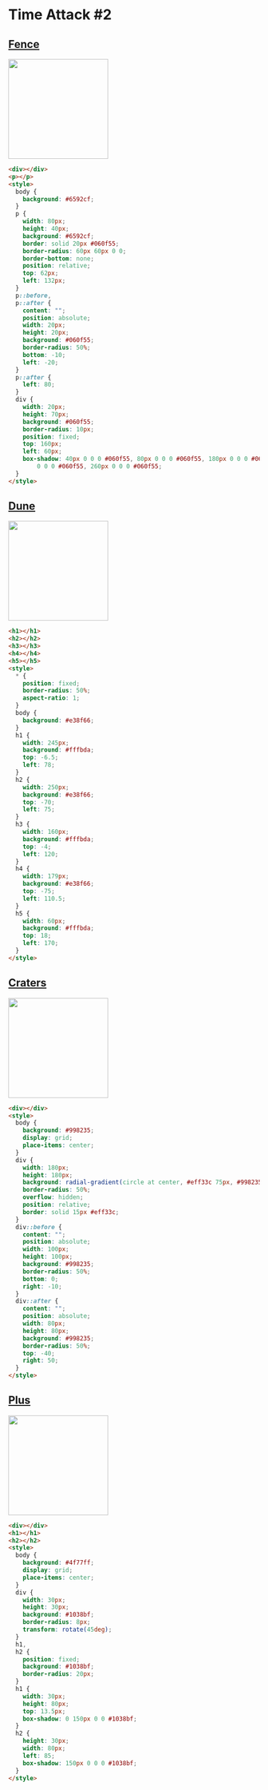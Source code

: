 # Time Attack #2

## [Fence](https://cssbattle.dev/play/JrMi0WGxIzQdHnmsEW4d)

<img width="200px" src="https://firebasestorage.googleapis.com/v0/b/cssbattleapp.appspot.com/o/user%2Fe6YbeBahWNPT7VpE2rE2p85byxa2%2Ftargets%2Ftarget_0QJ7TSu@2x.png?alt=media">

```html
<div></div>
<p></p>
<style>
  body {
    background: #6592cf;
  }
  p {
    width: 80px;
    height: 40px;
    background: #6592cf;
    border: solid 20px #060f55;
    border-radius: 60px 60px 0 0;
    border-bottom: none;
    position: relative;
    top: 62px;
    left: 132px;
  }
  p::before,
  p::after {
    content: "";
    position: absolute;
    width: 20px;
    height: 20px;
    background: #060f55;
    border-radius: 50%;
    bottom: -10;
    left: -20;
  }
  p::after {
    left: 80;
  }
  div {
    width: 20px;
    height: 70px;
    background: #060f55;
    border-radius: 10px;
    position: fixed;
    top: 160px;
    left: 60px;
    box-shadow: 40px 0 0 0 #060f55, 80px 0 0 0 #060f55, 180px 0 0 0 #060f55, 220px
        0 0 0 #060f55, 260px 0 0 0 #060f55;
  }
</style>
```

## [Dune](https://cssbattle.dev/play/3xFrqG0DnrSjSeddTdg9)

<img width="200px" src="https://firebasestorage.googleapis.com/v0/b/cssbattleapp.appspot.com/o/user%2Fe6YbeBahWNPT7VpE2rE2p85byxa2%2Ftargets%2Ftarget_Zcuh7vY@2x.png?alt=media">

```html
<h1></h1>
<h2></h2>
<h3></h3>
<h4></h4>
<h5></h5>
<style>
  * {
    position: fixed;
    border-radius: 50%;
    aspect-ratio: 1;
  }
  body {
    background: #e38f66;
  }
  h1 {
    width: 245px;
    background: #fffbda;
    top: -6.5;
    left: 78;
  }
  h2 {
    width: 250px;
    background: #e38f66;
    top: -70;
    left: 75;
  }
  h3 {
    width: 160px;
    background: #fffbda;
    top: -4;
    left: 120;
  }
  h4 {
    width: 179px;
    background: #e38f66;
    top: -75;
    left: 110.5;
  }
  h5 {
    width: 60px;
    background: #fffbda;
    top: 18;
    left: 170;
  }
</style>
```

## [Craters](https://cssbattle.dev/play/8SYCNjPdLYf2ZilDpj88)

<img width="200px" src="https://firebasestorage.googleapis.com/v0/b/cssbattleapp.appspot.com/o/user%2Fe6YbeBahWNPT7VpE2rE2p85byxa2%2Ftargets%2Ftarget_GqfVnia@2x.png?alt=media">

```html
<div></div>
<style>
  body {
    background: #998235;
    display: grid;
    place-items: center;
  }
  div {
    width: 180px;
    height: 180px;
    background: radial-gradient(circle at center, #eff33c 75px, #998235 0);
    border-radius: 50%;
    overflow: hidden;
    position: relative;
    border: solid 15px #eff33c;
  }
  div::before {
    content: "";
    position: absolute;
    width: 100px;
    height: 100px;
    background: #998235;
    border-radius: 50%;
    bottom: 0;
    right: -10;
  }
  div::after {
    content: "";
    position: absolute;
    width: 80px;
    height: 80px;
    background: #998235;
    border-radius: 50%;
    top: -40;
    right: 50;
  }
</style>
```

## [Plus](https://cssbattle.dev/play/FrqPxrIWoABJman0eLuf)

<img width="200px" src="https://firebasestorage.googleapis.com/v0/b/cssbattleapp.appspot.com/o/user%2Fe6YbeBahWNPT7VpE2rE2p85byxa2%2Ftargets%2Ftarget_aRtAcav@2x.png?alt=media">

```html
<div></div>
<h1></h1>
<h2></h2>
<style>
  body {
    background: #4f77ff;
    display: grid;
    place-items: center;
  }
  div {
    width: 30px;
    height: 30px;
    background: #1038bf;
    border-radius: 8px;
    transform: rotate(45deg);
  }
  h1,
  h2 {
    position: fixed;
    background: #1038bf;
    border-radius: 20px;
  }
  h1 {
    width: 30px;
    height: 80px;
    top: 13.5px;
    box-shadow: 0 150px 0 0 #1038bf;
  }
  h2 {
    height: 30px;
    width: 80px;
    left: 85;
    box-shadow: 150px 0 0 0 #1038bf;
  }
</style>
```
